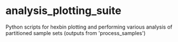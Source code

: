 # analysis_plotting_suite
Python scripts for hexbin plotting and performing various analysis of partitioned sample sets (outputs from 'process_samples')
